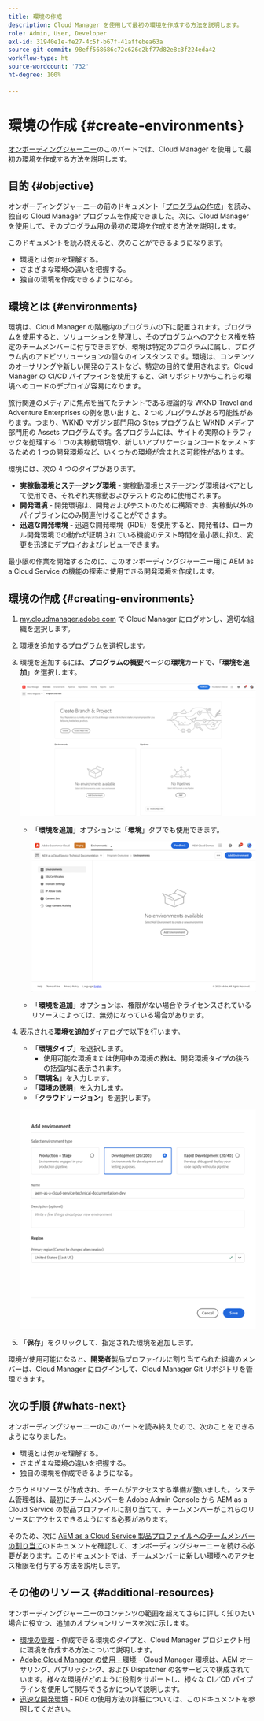```yaml
---
title: 環境の作成
description: Cloud Manager を使用して最初の環境を作成する方法を説明します。
role: Admin, User, Developer
exl-id: 31940e1e-fe27-4c5f-b67f-41affebea63a
source-git-commit: 98eff568686c72c626d2bf77d82e8c3f224eda42
workflow-type: ht
source-wordcount: '732'
ht-degree: 100%

---
```


# 環境の作成 {#create-environments}

[オンボーディングジャーニー](overview.md)のこのパートでは、Cloud Manager を使用して最初の環境を作成する方法を説明します。

## 目的 {#objective}

オンボーディングジャーニーの前のドキュメント「[プログラムの作成](create-program.md)」を読み、独自の Cloud Manager プログラムを作成できました。次に、Cloud Manager を使用して、そのプログラム用の最初の環境を作成する方法を説明します。

このドキュメントを読み終えると、次のことができるようになります。

* 環境とは何かを理解する。
* さまざまな環境の違いを把握する。
* 独自の環境を作成できるようになる。

## 環境とは {#environments}

環境は、Cloud Manager の階層内のプログラムの下に配置されます。プログラムを使用すると、ソリューションを整理し、そのプログラムへのアクセス権を特定のチームメンバーに付与できますが、環境は特定のプログラムに属し、プログラム内のアドビソリューションの個々のインスタンスです。環境は、コンテンツのオーサリングや新しい開発のテストなど、特定の目的で使用されます。Cloud Manager の CI/CD パイプラインを使用すると、Git リポジトリからこれらの環境へのコードのデプロイが容易になります。

旅行関連のメディアに焦点を当てたテナントである理論的な WKND Travel and Adventure Enterprises の例を思い出すと、2 つのプログラムがある可能性があります。つまり、WKND マガジン部門用の Sites プログラムと WKND メディア部門用の Assets プログラムです。各プログラムには、サイトの実際のトラフィックを処理する 1 つの実稼動環境や、新しいアプリケーションコードをテストするための 1 つの開発環境など、いくつかの環境が含まれる可能性があります。

環境には、次の 4 つのタイプがあります。

* **実稼動環境とステージング環境** - 実稼動環境とステージング環境はペアとして使用でき、それぞれ実稼動およびテストのために使用されます。
* **開発環境** - 開発環境は、開発およびテストのために構築でき、実稼動以外のパイプラインにのみ関連付けることができます。
* **迅速な開発環境** - 迅速な開発環境（RDE）を使用すると、開発者は、ローカル開発環境での動作が証明されている機能のテスト時間を最小限に抑え、変更を迅速にデプロイおよびレビューできます。

最小限の作業を開始するために、このオンボーディングジャーニー用に AEM as a Cloud Service の機能の探索に使用できる開発環境を作成します。

## 環境の作成 {#creating-environments}

1. [my.cloudmanager.adobe.com](https://my.cloudmanager.adobe.com/) で Cloud Manager にログオンし、適切な組織を選択します。

1. 環境を追加するプログラムを選択します。

1. 環境を追加するには、**プログラムの概要**&#x200B;ページの&#x200B;**環境**&#x200B;カードで、「**環境を追加**」を選択します。

   ![環境カード](/help/implementing/cloud-manager/assets/no-environments.png)

   * 「**環境を追加**」オプションは「**環境**」タブでも使用できます。

      ![「環境」タブ](/help/implementing/cloud-manager/assets/environments-tab.png)

   * 「**環境を追加**」オプションは、権限がない場合やライセンスされているリソースによっては、無効になっている場合があります。

1. 表示される&#x200B;**環境を追加**&#x200B;ダイアログで以下を行います。

   * 「**環境タイプ**」を選択します。
      * 使用可能な環境または使用中の環境の数は、開発環境タイプの後ろの括弧内に表示されます。
   * 「**環境名**」を入力します。
   * 「**環境の説明**」を入力します。
   * 「**クラウドリージョン**」を選択します。

   ![環境を追加ダイアログ](/help/implementing/cloud-manager/assets/add-environment2.png)

1. 「**保存**」をクリックして、指定された環境を追加します。

環境が使用可能になると、**開発者**&#x200B;製品プロファイルに割り当てられた組織のメンバーは、Cloud Manager にログインして、Cloud Manager Git リポジトリを管理できます。

## 次の手順 {#whats-next}

オンボーディングジャーニーのこのパートを読み終えたので、次のことをできるようになりました。

* 環境とは何かを理解する。
* さまざまな環境の違いを把握する。
* 独自の環境を作成できるようになる。

クラウドリソースが作成され、チームがアクセスする準備が整いました。システム管理者は、最初にチームメンバーを Adobe Admin Console から AEM as a Cloud Service の製品プロファイルに割り当てて、チームメンバーがこれらのリソースにアクセスできるようにする必要があります。

そのため、次に [AEM as a Cloud Service 製品プロファイルへのチームメンバーの割り当て](assign-profiles-aem.md)のドキュメントを確認して、オンボーディングジャーニーを続ける必要があります。このドキュメントでは、チームメンバーに新しい環境へのアクセス権限を付与する方法を説明します。

## その他のリソース {#additional-resources}

オンボーディングジャーニーのコンテンツの範囲を超えてさらに詳しく知りたい場合に役立つ、追加のオプションリソースを次に示します。

* [環境の管理](/help/implementing/cloud-manager/manage-environments.md) - 作成できる環境のタイプと、Cloud Manager プロジェクト用に環境を作成する方法について説明します。
* [Adobe Cloud Manager の使用 - 環境](https://experienceleague.adobe.com/docs/experience-manager-learn/cloud-service/cloud-manager/environments.html?lang=ja) - Cloud Manager 環境は、AEM オーサリング、パブリッシング、および Dispatcher の各サービスで構成されています。様々な環境がどのように役割をサポートし、様々な CI／CD パイプラインを使用して関与できるかについて説明します。
* [迅速な開発環境](/help/implementing/developing/introduction/rapid-development-environments.md) - RDE の使用方法の詳細については、このドキュメントを参照してください。

<!-- ERROR: Not Found (HTTP error 404) * [AEM Champion Tips and Tricks - Cloud Manager Environment Types](https://experienceleague.adobe.com/docs/experience-manager-learn/cloud-service/expert-resources/aem-champions/environment-types.md) - Watch this video for an overview of Cloud Manager environment types from an AEM champion. -->

